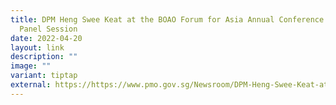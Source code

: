 ```yaml
---
title: DPM Heng Swee Keat at the BOAO Forum for Asia Annual Conference 2022
  Panel Session
date: 2022-04-20
layout: link
description: ""
image: ""
variant: tiptap
external: https://https://www.pmo.gov.sg/Newsroom/DPM-Heng-Swee-Keat-at-the-BOAO-Forum-for-Asia-Annual-Conference-2022-Panel-Session
---
```

